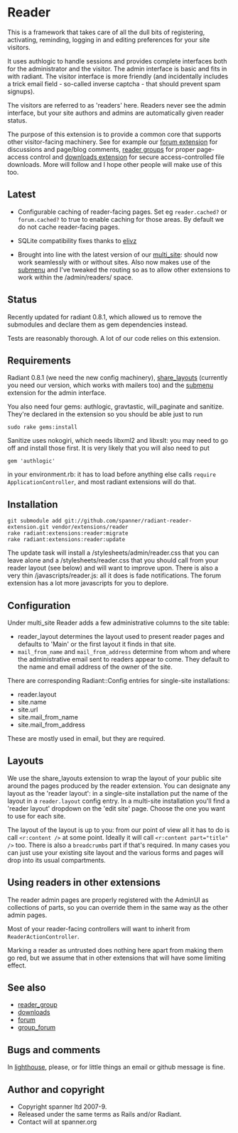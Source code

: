 # Reader

This is a framework that takes care of all the dull bits of registering, activating, reminding, logging in and editing preferences for your site visitors. 

It uses authlogic to handle sessions and provides complete interfaces both for the administrator and the visitor. The admin interface is basic and fits in with radiant. The visitor interface is more friendly (and incidentally includes a trick email field - so-called inverse captcha - that should prevent spam signups).

The visitors are referred to as 'readers' here. Readers never see the admin interface, but your site authors and admins are automatically given reader status.

The purpose of this extension is to provide a common core that supports other visitor-facing machinery. See for example our [forum extension](http://github.com/spanner/radiant-forum-extension) for discussions and page/blog comments, [reader groups](http://github.com/spanner/radiant-reader_group-extension) for proper page-access control and [downloads extension](http://github.com/spanner/radiant-downloads-extension) for secure access-controlled file downloads. More will follow and I hope other people will make use of this too.

## Latest

* Configurable caching of reader-facing pages. Set eg `reader.cached?` or `forum.cached?` to true to enable caching for those areas. By default we do not cache reader-facing pages.

* SQLite compatibility fixes thanks to [elivz](http://github.com/elivz)

* Brought into line with the latest version of our [multi_site](http://github.com/spanner/radiant-multi_site-extension): should now work seamlessly with or without sites. Also now makes use of the [submenu](https://github.com/spanner/radiant-submenu-extension/tree) and I've tweaked the routing so as to allow other extensions to work within the /admin/readers/ space.

## Status

Recently updated for radiant 0.8.1, which allowed us to remove the submodules and declare them as gem dependencies instead.

Tests are reasonably thorough. A lot of our code relies on this extension.

## Requirements

Radiant 0.8.1 (we need the new config machinery), [share_layouts](http://github.com/spanner/radiant-share-layouts-extension) (currently you need our version, which works with mailers too) and the [submenu](https://github.com/spanner/radiant-submenu-extension/tree) extension for the admin interface.

You also need four gems: authlogic, gravtastic, will_paginate and sanitize. They're declared in the extension so you should be able just to run

	sudo rake gems:install

Sanitize uses nokogiri, which needs libxml2 and libxslt: you may need to go off and install those first. It is very likely that you will also need to put

	gem 'authlogic'

in your environment.rb: it has to load before anything else calls `require ApplicationController`, and most radiant extensions will do that.

## Installation

	git submodule add git://github.com/spanner/radiant-reader-extension.git vendor/extensions/reader
	rake radiant:extensions:reader:migrate
	rake radiant:extensions:reader:update

The update task will install a /stylesheets/admin/reader.css that you can leave alone and a /stylesheets/reader.css that you should call from your reader layout (see below) and will want to improve upon. There is also a very thin /javascripts/reader.js: all it does is fade notifications. The forum extension has a lot more javascripts for you to deplore.

## Configuration

Under multi_site Reader adds a few administrative columns to the site table: 

* reader_layout determines the layout used to present reader pages and defaults to 'Main' or the first layout it finds in that site.
* `mail_from_name` and `mail_from_address` determine from whom and where the administrative email sent to readers appear to come. They default to the name and email address of the owner of the site.

There are corresponding Radiant::Config entries for single-site installations:

* reader.layout
* site.name
* site.url
* site.mail_from_name
* site.mail_from_address
	
These are mostly used in email, but they are required.

## Layouts

We use the share_layouts extension to wrap the layout of your public site around the pages produced by the reader extension. You can designate any layout as the 'reader layout': in a single-site installation put the name of the layout in a `reader.layout` config entry. In a multi-site installation you'll find a 'reader layout' dropdown on the 'edit site' page. Choose the one you want to use for each site.

The layout of the layout is up to you: from our point of view all it has to do is call `<r:content />` at some point. Ideally it will call `<r:content part="title" />` too. There is also a `breadcrumbs` part if that's required. In many cases you can just use your existing site layout and the various forms and pages will drop into its usual compartments.

## Using readers in other extensions

The reader admin pages are properly registered with the AdminUI as collections of parts, so you can override them in the same way as the other admin pages.

Most of your reader-facing controllers will want to inherit from `ReaderActionController`.

Marking a reader as untrusted does nothing here apart from making them go red, but we assume that in other extensions that will have some limiting effect.

## See also

* [reader_group](http://github.com/spanner/radiant-reader_group-extension)
* [downloads](http://github.com/spanner/radiant-downloads-extension)
* [forum](http://github.com/spanner/radiant-forum-extension)
* [group_forum](http://github.com/spanner/radiant-group_forum-extension)

## Bugs and comments

In [lighthouse](http://spanner.lighthouseapp.com/projects/26912-radiant-extensions), please, or for little things an email or github message is fine.

## Author and copyright

* Copyright spanner ltd 2007-9.
* Released under the same terms as Rails and/or Radiant.
* Contact will at spanner.org

